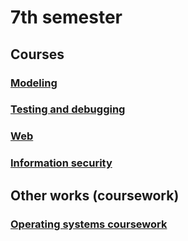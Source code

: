 # 7th semester

## Courses

### [Modeling](https://github.com/alena-zayts/BMSTU_7sem_modelings)

### [Testing and debugging](https://github.com/alena-zayts/BMSTU_7sem_testing_and_debugging)

### [Web](https://github.com/alena-zayts/BMSTU_7sem_web)

### [Information security](https://github.com/alena-zayts/BMSTU_7sem_information_security)


## Other works (coursework)

### [Operating systems coursework](https://github.com/alena-zayts/BMSTU_7sem_os_coursework)

